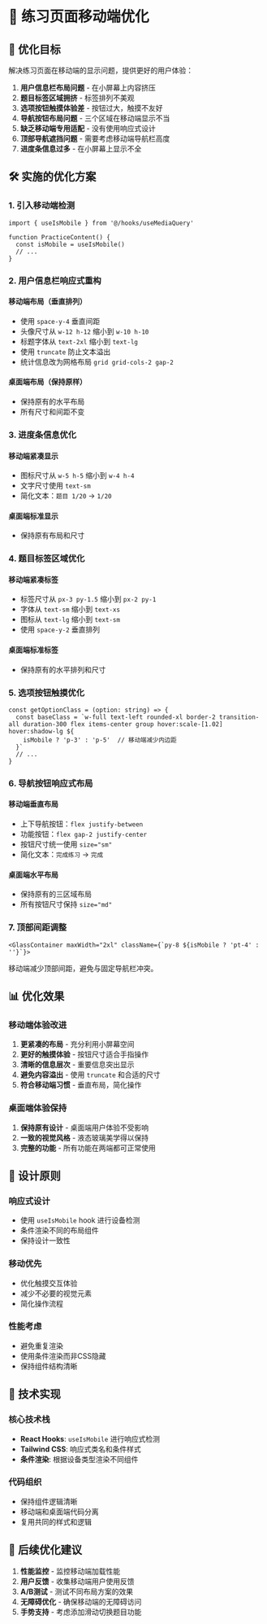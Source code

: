 # 📱 练习页面移动端优化

## 🎯 优化目标

解决练习页面在移动端的显示问题，提供更好的用户体验：

1. **用户信息栏布局问题** - 在小屏幕上内容挤压
2. **题目标签区域拥挤** - 标签排列不美观
3. **选项按钮触摸体验差** - 按钮过大，触摸不友好
4. **导航按钮布局问题** - 三个区域在移动端显示不当
5. **缺乏移动端专用适配** - 没有使用响应式设计
6. **顶部导航遮挡问题** - 需要考虑移动端导航栏高度
7. **进度条信息过多** - 在小屏幕上显示不全

## 🛠️ 实施的优化方案

### 1. 引入移动端检测

```tsx
import { useIsMobile } from '@/hooks/useMediaQuery'

function PracticeContent() {
  const isMobile = useIsMobile()
  // ...
}
```

### 2. 用户信息栏响应式重构

#### 移动端布局（垂直排列）
- 使用 `space-y-4` 垂直间距
- 头像尺寸从 `w-12 h-12` 缩小到 `w-10 h-10`
- 标题字体从 `text-2xl` 缩小到 `text-lg`
- 使用 `truncate` 防止文本溢出
- 统计信息改为网格布局 `grid grid-cols-2 gap-2`

#### 桌面端布局（保持原样）
- 保持原有的水平布局
- 所有尺寸和间距不变

### 3. 进度条信息优化

#### 移动端紧凑显示
- 图标尺寸从 `w-5 h-5` 缩小到 `w-4 h-4`
- 文字尺寸使用 `text-sm`
- 简化文本：`题目 1/20` → `1/20`

#### 桌面端标准显示
- 保持原有布局和尺寸

### 4. 题目标签区域优化

#### 移动端紧凑标签
- 标签尺寸从 `px-3 py-1.5` 缩小到 `px-2 py-1`
- 字体从 `text-sm` 缩小到 `text-xs`
- 图标从 `text-lg` 缩小到 `text-sm`
- 使用 `space-y-2` 垂直排列

#### 桌面端标准标签
- 保持原有的水平排列和尺寸

### 5. 选项按钮触摸优化

```tsx
const getOptionClass = (option: string) => {
  const baseClass = `w-full text-left rounded-xl border-2 transition-all duration-300 flex items-center group hover:scale-[1.02] hover:shadow-lg ${
    isMobile ? 'p-3' : 'p-5'  // 移动端减少内边距
  }`
  // ...
}
```

### 6. 导航按钮响应式布局

#### 移动端垂直布局
- 上下导航按钮：`flex justify-between`
- 功能按钮：`flex gap-2 justify-center`
- 按钮尺寸统一使用 `size="sm"`
- 简化文本：`完成练习` → `完成`

#### 桌面端水平布局
- 保持原有的三区域布局
- 所有按钮尺寸保持 `size="md"`

### 7. 顶部间距调整

```tsx
<GlassContainer maxWidth="2xl" className={`py-8 ${isMobile ? 'pt-4' : ''}`}>
```

移动端减少顶部间距，避免与固定导航栏冲突。

## 📊 优化效果

### 移动端体验改进

1. **更紧凑的布局** - 充分利用小屏幕空间
2. **更好的触摸体验** - 按钮尺寸适合手指操作
3. **清晰的信息层次** - 重要信息突出显示
4. **避免内容溢出** - 使用 `truncate` 和合适的尺寸
5. **符合移动端习惯** - 垂直布局，简化操作

### 桌面端体验保持

1. **保持原有设计** - 桌面端用户体验不受影响
2. **一致的视觉风格** - 液态玻璃美学得以保持
3. **完整的功能** - 所有功能在两端都可正常使用

## 🎨 设计原则

### 响应式设计
- 使用 `useIsMobile` hook 进行设备检测
- 条件渲染不同的布局组件
- 保持设计一致性

### 移动优先
- 优化触摸交互体验
- 减少不必要的视觉元素
- 简化操作流程

### 性能考虑
- 避免重复渲染
- 使用条件渲染而非CSS隐藏
- 保持组件结构清晰

## 🔧 技术实现

### 核心技术栈
- **React Hooks**: `useIsMobile` 进行响应式检测
- **Tailwind CSS**: 响应式类名和条件样式
- **条件渲染**: 根据设备类型渲染不同组件

### 代码组织
- 保持组件逻辑清晰
- 移动端和桌面端代码分离
- 复用共同的样式和逻辑

## 🚀 后续优化建议

1. **性能监控** - 监控移动端加载性能
2. **用户反馈** - 收集移动端用户使用反馈
3. **A/B测试** - 测试不同布局方案的效果
4. **无障碍优化** - 确保移动端的无障碍访问
5. **手势支持** - 考虑添加滑动切换题目功能
